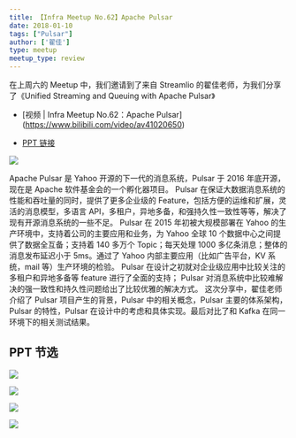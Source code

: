 ```yaml
---
title: 【Infra Meetup No.62】Apache Pulsar
date: 2018-01-10
tags: ["Pulsar"]
author: ['翟佳']
type: meetup
meetup_type: review
---
```


在上周六的 Meetup 中，我们邀请到了来自 Streamlio 的翟佳老师，为我们分享了《Unified Streaming and Queuing with Apache Pulsar》

- [视频 | Infra Meetup No.62：Apache Pulsar]
(https://www.bilibili.com/video/av41020650)

- [PPT 链接](https://eyun.baidu.com/s/3htgGj0w)

![](http://upload-images.jianshu.io/upload_images/542677-331623a8969058cb?imageMogr2/auto-orient/strip%7CimageView2/2/w/1240)

Apache Pulsar 是 Yahoo 开源的下一代的消息系统，Pulsar 于 2016 年底开源，现在是 Apache 软件基金会的一个孵化器项目。
Pulsar 在保证大数据消息系统的性能和吞吐量的同时，提供了更多企业级的 Feature，包括方便的运维和扩展，灵活的消息模型，多语言 API，多租户，异地多备，和强持久性一致性等等，解决了现有开源消息系统的一些不足。
Pulsar 在 2015 年初被大规模部署在 Yahoo 的生产环境中，支持着公司的主要应用和业务，为 Yahoo 全球 10 个数据中心之间提供了数据全互备；支持着 140 多万个 Topic；每天处理 1000 多亿条消息；整体的消息发布延迟小于 5ms。通过了 Yahoo 内部主要应用（比如广告平台，KV 系统，mail 等）生产环境的检验。
Pulsar 在设计之初就对企业级应用中比较关注的多租户和异地多备等 feature 进行了全面的支持； Pulsar 对消息系统中比较难解决的强一致性和持久性问题给出了比较优雅的解决方式。
这次分享中，翟佳老师介绍了 Pulsar 项目产生的背景，Pulsar 中的相关概念，Pulsar 主要的体系架构，Pulsar 的特性，Pulsar 在设计中的考虑和具体实现。最后对比了和 Kafka 在同一环境下的相关测试结果。

##  PPT 节选
![](http://upload-images.jianshu.io/upload_images/542677-22ea6cfa06fafc32?imageMogr2/auto-orient/strip%7CimageView2/2/w/1240)

![](http://upload-images.jianshu.io/upload_images/542677-f128d672ac7410e8?imageMogr2/auto-orient/strip%7CimageView2/2/w/1240)

![](http://upload-images.jianshu.io/upload_images/542677-5936511ed72a026e?imageMogr2/auto-orient/strip%7CimageView2/2/w/1240)

![](http://upload-images.jianshu.io/upload_images/542677-4ac0c966972bd566?imageMogr2/auto-orient/strip%7CimageView2/2/w/1240)
